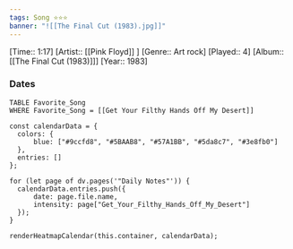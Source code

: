 ```yaml
---
tags: Song ⭐⭐⭐ 
banner: "![[The Final Cut (1983).jpg]]"
---
```

[Time:: 1:17]
[Artist:: [[Pink Floyd]] ]
[Genre:: Art rock]
[Played:: 4]
[Album:: [[The Final Cut (1983)]]]
[Year:: 1983]
### Dates
````dataview
TABLE Favorite_Song
WHERE Favorite_Song = [[Get Your Filthy Hands Off My Desert]]
````
  ```dataviewjs
const calendarData = { 
	colors: { 
		blue: ["#9ccfd8", "#5BAAB8", "#57A1BB", "#5da8c7", "#3e8fb0"] 
	}, 
	entries: [] 
}; 

for (let page of dv.pages('"Daily Notes"')) { 
	calendarData.entries.push({ 
		date: page.file.name, 
		intensity: page["Get_Your_Filthy_Hands_Off_My_Desert"]
	}); 
} 

renderHeatmapCalendar(this.container, calendarData);
```
